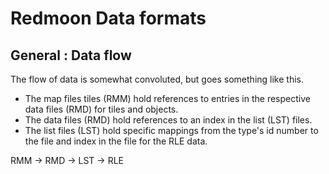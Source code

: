 # Redmoon Data formats

## General : Data flow
The flow of data is somewhat convoluted, but goes something like this.
- The map files tiles (RMM) hold references to entries in the respective data files (RMD) for tiles and objects.
- The data files (RMD) hold references to an index in the list (LST) files.
- The list files (LST) hold specific mappings from the type's id number to the file and index in the file for the RLE data.

RMM -> RMD -> LST -> RLE
